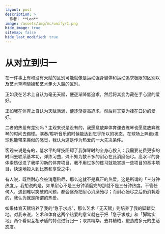 ```yaml
---
layout: post
description: >
  作者： **Leo**
image: /assets/img/mc/unify/1.png
hide_image: true
sitemap: false
hide_last_modified: true
---
```


# 从对立到归一

在一件事上有和没有天赋的区别可能就像是运动强身健体和运动追求极限的区别以及艺术熏陶情操和艺术走火入魔的区别。

正如我在艺术上自认为毫无天赋，便逐渐降低追求，然后将其变为藏在手心里的爱好。

正如我在体育上自认为天赋满满，便逐渐提高追求，然后将其变为挂在口边的爱好。

二者的热爱有差别吗？主观来说是没有的，我愿意放弃体育课去练琴也愿意放弃练琴的时间去踢球。演奏/聆听音乐的时候能达到忘乎所以的状态，在球场上奔跑/进球也能带来类似的感觉，我认为这是作为热爱的一大先决条件。

客观来说是有的，低水平的琴技阻碍了我弹琴时的全身心投入：我需要花费更多的时间去联系基本功，弹练习曲，殊不知为数不多的耐心在此消磨殆尽。高水平的身体素质促进了我学习新的体育项目，我不用过多的练习就能掌握一些项目的基本项目，快速地投入到比赛和享受之中。

有人说，既然耐心会被消磨殆尽，那么这就不是真正的热爱，这是所谓的「三分钟热度」。我想说的是，如果耐心不是三分钟消磨完的那就不是三分钟热度。不管任何人，遇到难以突破的问题，都会逐渐把耐心消磨殆尽；而耐心殆尽之后仍消耗着的，我认为就是所谓的热爱。

如果体育天赋培养了我的“急于求成”，那么艺术「无天赋」则培养了我的脚踏实地。对我来说，艺术和体育这两个热爱的意义就在于把「急于求成」和「脚踏实地」两个看似互相矛盾的特点进行归一；取其精华，去其糟粕，塑造成多元的生活态度。